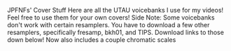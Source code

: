 JPFNFs' Cover Stuff
Here are all the UTAU voicebanks I use for my videos! Feel free to use them for your own covers! Side Note: Some voicebanks don't work with certain resamplers. You have to download a few other resamplers, specifically fresamp, bkh01, and TIPS. Download links to those down below! Now also includes a couple chromatic scales
